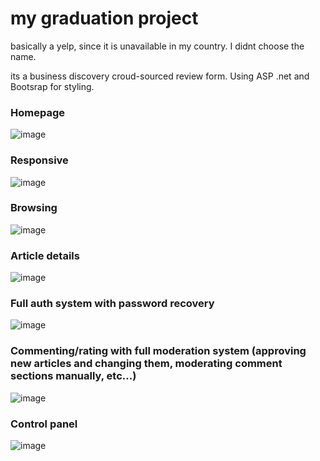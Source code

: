 # my graduation project


basically a yelp, since it is unavailable in my country.
I didnt choose the name.

its a business discovery croud-sourced review form. Using ASP .net and Bootsrap for styling.

### Homepage 

![image](https://user-images.githubusercontent.com/47365313/117477403-e096eb00-af55-11eb-801d-7ade0d371300.png)


### Responsive

![image](https://user-images.githubusercontent.com/47365313/117478200-c14c8d80-af56-11eb-9b19-b58db409561e.png)


### Browsing

![image](https://user-images.githubusercontent.com/47365313/117477587-15a33d80-af56-11eb-9034-6c1d1873f208.png)


### Article details 

![image](https://user-images.githubusercontent.com/47365313/117477636-26ec4a00-af56-11eb-9e32-de646d605190.png)


### Full auth system with password recovery 

![image](https://user-images.githubusercontent.com/47365313/117477827-5f8c2380-af56-11eb-8d8d-d973ddb25e57.png)

### Commenting/rating with full moderation system (approving new articles and changing them, moderating comment sections manually, etc...)

![image](https://user-images.githubusercontent.com/47365313/117477963-834f6980-af56-11eb-93b7-a8bdc675362a.png)

### Control panel 

![image](https://user-images.githubusercontent.com/47365313/117478156-b265db00-af56-11eb-9434-dfabd94daf8f.png)




